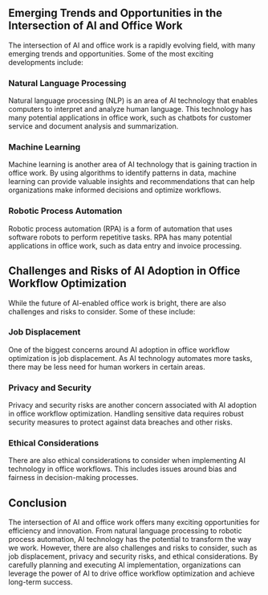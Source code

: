 
Emerging Trends and Opportunities in the Intersection of AI and Office Work
---------------------------------------------------------------------------

The intersection of AI and office work is a rapidly evolving field, with many emerging trends and opportunities. Some of the most exciting developments include:

### Natural Language Processing

Natural language processing (NLP) is an area of AI technology that enables computers to interpret and analyze human language. This technology has many potential applications in office work, such as chatbots for customer service and document analysis and summarization.

### Machine Learning

Machine learning is another area of AI technology that is gaining traction in office work. By using algorithms to identify patterns in data, machine learning can provide valuable insights and recommendations that can help organizations make informed decisions and optimize workflows.

### Robotic Process Automation

Robotic process automation (RPA) is a form of automation that uses software robots to perform repetitive tasks. RPA has many potential applications in office work, such as data entry and invoice processing.

Challenges and Risks of AI Adoption in Office Workflow Optimization
-------------------------------------------------------------------

While the future of AI-enabled office work is bright, there are also challenges and risks to consider. Some of these include:

### Job Displacement

One of the biggest concerns around AI adoption in office workflow optimization is job displacement. As AI technology automates more tasks, there may be less need for human workers in certain areas.

### Privacy and Security

Privacy and security risks are another concern associated with AI adoption in office workflow optimization. Handling sensitive data requires robust security measures to protect against data breaches and other risks.

### Ethical Considerations

There are also ethical considerations to consider when implementing AI technology in office workflows. This includes issues around bias and fairness in decision-making processes.

Conclusion
----------

The intersection of AI and office work offers many exciting opportunities for efficiency and innovation. From natural language processing to robotic process automation, AI technology has the potential to transform the way we work. However, there are also challenges and risks to consider, such as job displacement, privacy and security risks, and ethical considerations. By carefully planning and executing AI implementation, organizations can leverage the power of AI to drive office workflow optimization and achieve long-term success.
